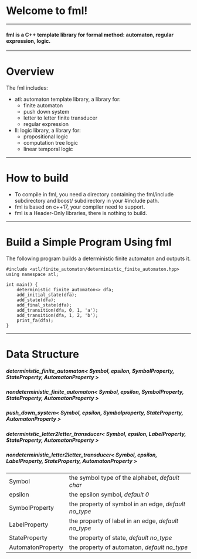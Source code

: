 # Welcome to fml!
---
#### fml is a C++ template library for formal method: automaton, regular expression, logic.
---
# Overview
The fml includes:
- atl: automaton template library, a library for:
    - finite automaton
    - push down system
    - letter to letter finite transducer
    - regular expression
- ll: logic library, a library for:
    - propositional logic
    - computation tree logic
    - linear temporal logic
---
# How to build 
- To compile in fml, you need a directory containing the fml/include subdirectory and boost/ subdirectory in your #include path.
- fml is based on c++17, your compiler need to support.
- fml is a Header-Only libraries, there is nothing to build.
---

# Build a Simple Program Using fml
The following program builds a deterministic finite automaton and outputs it.
```
#include <atl/finite_automaton/deterministic_finite_automaton.hpp>
using namespace atl;

int main() {
    deterministic_finite_automaton<> dfa;
    add_initial_state(dfa);
    add_state(dfa);
    add_final_state(dfa);
    add_transition(dfa, 0, 1, 'a');
    add_transition(dfa, 1, 2, 'b');
    print_fa(dfa);
}
```
---
# Data Structure 

##### deterministic_finite_automaton< Symbol, epsilon, SymbolProperty, StateProperty, AutomatonProperty >
##### nondeterministic_finite_automaton< Symbol, epsilon, SymbolProperty, StateProperty, AutomatonProperty >
##### push_down_system< Symbol, epsilon, Symbolproperty, StateProperty, AutomatonProperty >
##### deterministic_letter2letter_transducer< Symbol, epsilon, LabelProperty, StateProperty, AutomatonProperty >
##### nondeterministic_letter2letter_transducer< Symbol, epsilon, LabelProperty, StateProperty, AutomatonProperty >

|||
|-|-|
|Symbol|the symbol type of the alphabet, *default char*|
|epsilon|the epsilon symbol, *default 0*|
|SymbolProperty|the property of symbol in an edge, *default no_type*|
|LabelProperty|the property of label in an edge, *default no_type*|
|StateProperty|the property of state, *default no_type*|
|AutomatonProperty|the property of automaton, *default no_type*|


